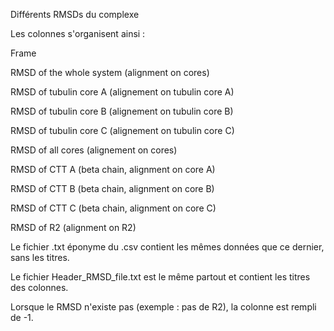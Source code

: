 Différents RMSDs du complexe





Les colonnes s'organisent ainsi :

Frame

RMSD of the whole system (alignment on cores)

RMSD of tubulin core A (alignement on tubulin core A)

RMSD of tubulin core B (alignement on tubulin core B)

RMSD of tubulin core C (alignement on tubulin core C)

RMSD of all cores (alignement on cores)

RMSD of CTT A (beta chain, alignment on core A)

RMSD of CTT B (beta chain, alignment on core B)

RMSD of CTT C (beta chain, alignment on core C)

RMSD of R2 (alignment on R2)







Le fichier .txt éponyme du .csv contient les mêmes données que ce dernier, sans les titres.

Le fichier Header_RMSD_file.txt est le même partout et contient les titres des colonnes. 


Lorsque le RMSD n'existe pas (exemple : pas de R2), la colonne est rempli de -1. 
